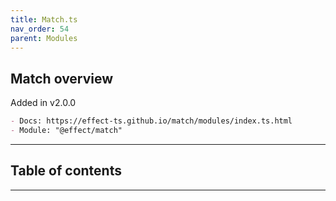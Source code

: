 ```yaml
---
title: Match.ts
nav_order: 54
parent: Modules
---
```


## Match overview

Added in v2.0.0

```md
- Docs: https://effect-ts.github.io/match/modules/index.ts.html
- Module: "@effect/match"
```

---

<h2 class="text-delta">Table of contents</h2>

---
